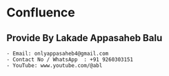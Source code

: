 # Confluence

## Provide By Lakade Appasaheb Balu

    - Email: onlyappasaheb4@gmail.com
    - Contact No / WhatsApp  : +91 9260303151
    - YouTube: www.youtube.com/@abl
